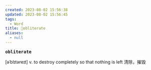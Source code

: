 ```yaml
---
created: 2023-08-02 15:56:38
updated: 2023-08-02 15:56:45
tags:
  - Word
title: 📖obliterate
aliases:
  - null
---
```


<pre><strong>obliterate</strong></pre>
[əˈblɪtəreɪt]
v. to destroy completely so that nothing is left 清除，摧毁
